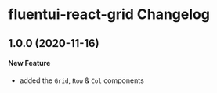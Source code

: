 # fluentui-react-grid Changelog

## 1.0.0 (2020-11-16)

#### New Feature

- added the `Grid`, `Row` & `Col` components
